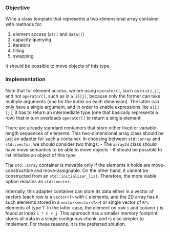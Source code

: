 ### Objective

Write a class template that represents a two-dimensional array container with methods for:
1. element access (`at()` and `data()`)
2. capacity querying
3. iterators
4. filling
5. swapping

It should be possible to move objects of this type.

### Implementation

Note that for element access, we are using `operator()`, such as in `a(i,j)`, and not `operator[]`, such as in `a[i][j]`, because only the former can take multiple arguments (one for the index on each dimension). The latter can only have a single argument, and in order to enable expressions like `a[i][j]`, it has to return an intermediate type (one that basically represents a row) that in turn overloads `operator[]` to return a single element. 

There are already standard containers that store either fixed or variable-length sequences of elements. This two-dimensional array class should be just an adapter for such a container. In choosing between `std::array` and `std::vector`, we should consider two things:
	- The `array2d` class should have move semantics to be able to move objects 
	- It should be possible to list initialize an object of this type

The `std::array` container is movable only if the elements it holds are move-constructible and move-assignable. On the other hand, it cannot be constructed from an `std::initializer_list`. Therefore, the more viable option remains an `std::vector`.

Internally, this adapter container can store its data either in a vector of vectors (each row is a `vector<T>` with `C` elements, and the 2D array has `R` such elements stored in a `vector<vector<T>>`) or single vector of `R*c` elements of type `T`. In the latter case, the element on row `i` and column `j` is found at index `i * C + j`. This approach has a smaller memory footprint, stores all data in a single contiguous chunk, and is also simpler to implement. For these reasons, it is the preferred solution.